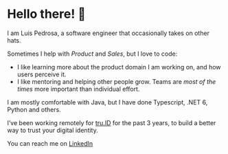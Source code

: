 # Hello there! 👋

I am Luis Pedrosa, a software engineer that occasionally takes on
other hats.

Sometimes I help with *Product* and *Sales*, but I love to code:

- I like learning more about the product domain I am working on, and how users perceive it.
- I like mentoring and helping other people grow. Teams are *most of the times* more important
  than individual effort.

I am mostly comfortable with Java, but I have done Typescript, .NET 6, Python and others.

I’ve been working remotely for [tru.ID](https://tru.id/) for the past 3 years, to build a better way
to trust your digital identity.

You can reach me on [LinkedIn](https://www.linkedin.com/in/lpedrosa88/)
